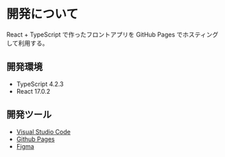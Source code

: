 # 開発について

React + TypeScript で作ったフロントアプリを GitHub Pages でホスティングして利用する。

## 開発環境

- TypeScript 4.2.3
- React 17.0.2

## 開発ツール

- [Visual Studio Code](https://code.visualstudio.com/)
- [Github Pages](https://docs.github.com/ja/pages/getting-started-with-github-pages/about-github-pages)
- [Figma](https://www.figma.com/)
